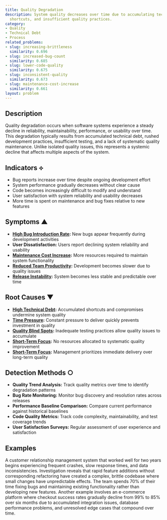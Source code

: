 ```yaml
---
title: Quality Degradation
description: System quality decreases over time due to accumulating technical debt,
  shortcuts, and insufficient quality practices.
category:
- Quality
- Technical Debt
- Process
related_problems:
- slug: increasing-brittleness
  similarity: 0.696
- slug: increased-bug-count
  similarity: 0.685
- slug: lower-code-quality
  similarity: 0.675
- slug: inconsistent-quality
  similarity: 0.673
- slug: maintenance-cost-increase
  similarity: 0.661
layout: problem
---
```


## Description

Quality degradation occurs when software systems experience a steady decline in reliability, maintainability, performance, or usability over time. This degradation typically results from accumulated technical debt, rushed development practices, insufficient testing, and a lack of systematic quality maintenance. Unlike isolated quality issues, this represents a systemic decline that affects multiple aspects of the system.

## Indicators ⟡

- Bug reports increase over time despite ongoing development effort
- System performance gradually decreases without clear cause
- Code becomes increasingly difficult to modify and understand
- User satisfaction with system reliability and usability decreases
- More time is spent on maintenance and bug fixes relative to new features

## Symptoms ▲

- **[High Bug Introduction Rate](high-bug-introduction-rate.md):** New bugs appear frequently during development activities
- **User Dissatisfaction:** Users report declining system reliability and usability
- **[Maintenance Cost Increase](maintenance-cost-increase.md):** More resources required to maintain system functionality
- **[Reduced Team Productivity](reduced-team-productivity.md):** Development becomes slower due to quality issues
- **[Release Instability](release-instability.md):** System becomes less stable and predictable over time

## Root Causes ▼

- **[High Technical Debt](high-technical-debt.md):** Accumulated shortcuts and compromises undermine system quality
- **[Time Pressure](time-pressure.md):** Constant pressure to deliver quickly prevents investment in quality
- **[Quality Blind Spots](quality-blind-spots.md):** Inadequate testing practices allow quality issues to accumulate
- **[Short-Term Focus](short-term-focus.md):** No resources allocated to systematic quality improvement
- **[Short-Term Focus](short-term-focus.md):** Management prioritizes immediate delivery over long-term quality

## Detection Methods ○

- **Quality Trend Analysis:** Track quality metrics over time to identify degradation patterns
- **Bug Rate Monitoring:** Monitor bug discovery and resolution rates across releases
- **Performance Baseline Comparison:** Compare current performance against historical baselines
- **Code Quality Metrics:** Track code complexity, maintainability, and test coverage trends
- **User Satisfaction Surveys:** Regular assessment of user experience and satisfaction

## Examples

A customer relationship management system that worked well for two years begins experiencing frequent crashes, slow response times, and data inconsistencies. Investigation reveals that rapid feature additions without corresponding refactoring have created a complex, brittle codebase where small changes have unpredictable effects. The team spends 70% of their time fixing bugs and maintaining existing functionality rather than developing new features. Another example involves an e-commerce platform where checkout success rates gradually decline from 99% to 85% over six months due to accumulated integration issues, database performance problems, and unresolved edge cases that compound over time.